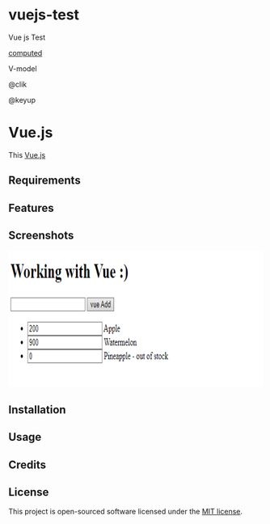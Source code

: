 # vuejs-test
Vue js Test

[computed](https://v2.vuejs.org/v2/guide/computed.html?redirect=true)

V-model

@clik

@keyup



# Vue.js

This [Vue.js](https://v2.vuejs.org)

## Requirements

## Features

## Screenshots



<img  height="270px" alt="Coding" src="public\img\Screenshot 2022-03-21-114517.png" />




## Installation

## Usage

## Credits

## License

This project is open-sourced software licensed under the [MIT license](LICENSE.md).
